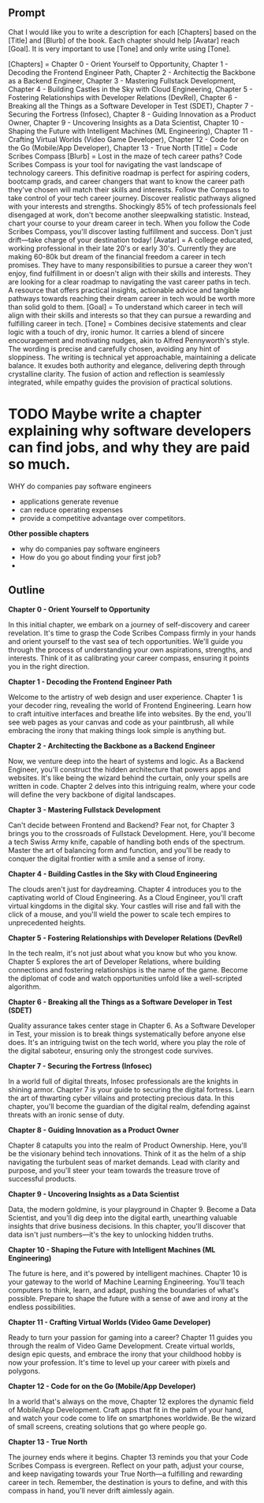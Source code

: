 ## Prompt
Chat I would like you to write a description for each [Chapters] based on the [Title] and [Blurb] of the book. Each chapter should help [Avatar] reach [Goal]. It is very important to use [Tone] and only write using [Tone].

[Chapters] = Chapter 0 - Orient Yourself to Opportunity, Chapter 1 - Decoding the Frontend Engineer Path, Chapter 2 - Architectig the Backbone as a Backend Engineer, Chapter 3 - Mastering Fullstack Development, Chapter 4 - Building Castles in the Sky with Cloud Engineering, Chapter 5 - Fostering Relationships with Developer Relations (DevRel), Chapter 6 - Breaking all the Things as a Software Developer in Test (SDET), Chapter 7 - Securing the Fortress (Infosec), Chapter 8 - Guiding Innovation as a Product Owner, Chapter 9 - Uncovering Insights as a Data Scientist, Chapter 10 - Shaping the Future with Intelligent Machines (ML Engineering), Chapter 11 - Crafting Virtual Worlds (Video Game Developer), Chapter 12 - Code for on the Go (Mobile/App Developer), Chapter 13 - True North
[Title] = Code Scribes Compass
[Blurb] = Lost in the maze of tech career paths? Code Scribes Compass is your tool for navigating the vast landscape of technology careers. This definitive roadmap is perfect for aspiring coders, bootcamp grads, and career changers that want to know the career path they've chosen will match their skills and interests. Follow the Compass to take control of your tech career journey. Discover realistic pathways aligned with your interests and strengths. Shockingly 85% of tech professionals feel disengaged at work, don't become another sleepwalking statistic. Instead, chart your course to your dream career in tech. When you follow the Code Scribes Compass, you'll discover lasting fulfillment and success. Don't just drift—take charge of your destination today!
[Avatar] = A college educated, working professional in their late 20's or early 30's. Currently they are making 60-80k but dream of the financial freedom a career in tech promises. They have to many responsibilities to pursue a career they won't enjoy, find fulfillment in or doesn't align with their skills and interests. They are looking for a clear roadmap to navigating the vast career paths in tech. A resource that offers practical insights, actionable advice and tangible pathways towards reaching their dream career in tech would be worth more than solid gold to them.
[Goal] = To understand which career in tech will align with their skills and interests so that they can pursue a rewarding and fulfilling career in tech.
[Tone] = Combines decisive statements and clear logic with a touch of dry, ironic humor. It carries a blend of sincere encouragement and motivating nudges, akin to Alfred Pennyworth's style. The wording is precise and carefully chosen, avoiding any hint of sloppiness. The writing is technical yet approachable, maintaining a delicate balance. It exudes both authority and elegance, delivering depth through crystalline clarity. The fusion of action and reflection is seamlessly integrated, while empathy guides the 
provision of practical solutions.


# TODO Maybe write a chapter explaining why software developers can find jobs, and why they are paid so much.
WHY do companies pay software engineers
 - applications generate revenue
 - can reduce operating expenses
 - provide a competitive advantage over competitors.

**Other possible chapters**
 - why do companies pay software engineers
 - How do you go about finding your first job?
 - 


## Outline

**Chapter 0 - Orient Yourself to Opportunity**

In this initial chapter, we embark on a journey of self-discovery and career revelation. It's time to grasp the Code Scribes Compass firmly in your hands and orient yourself to the vast sea of tech opportunities. We'll guide you through the process of understanding your own aspirations, strengths, and interests. Think of it as calibrating your career compass, ensuring it points you in the right direction.

**Chapter 1 - Decoding the Frontend Engineer Path**

Welcome to the artistry of web design and user experience. Chapter 1 is your decoder ring, revealing the world of Frontend Engineering. Learn how to craft intuitive interfaces and breathe life into websites. By the end, you'll see web pages as your canvas and code as your paintbrush, all while embracing the irony that making things look simple is anything but.

**Chapter 2 - Architecting the Backbone as a Backend Engineer**

Now, we venture deep into the heart of systems and logic. As a Backend Engineer, you'll construct the hidden architecture that powers apps and websites. It's like being the wizard behind the curtain, only your spells are written in code. Chapter 2 delves into this intriguing realm, where your code will define the very backbone of digital landscapes.

**Chapter 3 - Mastering Fullstack Development**

Can't decide between Frontend and Backend? Fear not, for Chapter 3 brings you to the crossroads of Fullstack Development. Here, you'll become a tech Swiss Army knife, capable of handling both ends of the spectrum. Master the art of balancing form and function, and you'll be ready to conquer the digital frontier with a smile and a sense of irony.

**Chapter 4 - Building Castles in the Sky with Cloud Engineering**

The clouds aren't just for daydreaming. Chapter 4 introduces you to the captivating world of Cloud Engineering. As a Cloud Engineer, you'll craft virtual kingdoms in the digital sky. Your castles will rise and fall with the click of a mouse, and you'll wield the power to scale tech empires to unprecedented heights.

**Chapter 5 - Fostering Relationships with Developer Relations (DevRel)**

In the tech realm, it's not just about what you know but who you know. Chapter 5 explores the art of Developer Relations, where building connections and fostering relationships is the name of the game. Become the diplomat of code and watch opportunities unfold like a well-scripted algorithm.

**Chapter 6 - Breaking all the Things as a Software Developer in Test (SDET)**

Quality assurance takes center stage in Chapter 6. As a Software Developer in Test, your mission is to break things systematically before anyone else does. It's an intriguing twist on the tech world, where you play the role of the digital saboteur, ensuring only the strongest code survives.

**Chapter 7 - Securing the Fortress (Infosec)**

In a world full of digital threats, Infosec professionals are the knights in shining armor. Chapter 7 is your guide to securing the digital fortress. Learn the art of thwarting cyber villains and protecting precious data. In this chapter, you'll become the guardian of the digital realm, defending against threats with an ironic sense of duty.

**Chapter 8 - Guiding Innovation as a Product Owner**

Chapter 8 catapults you into the realm of Product Ownership. Here, you'll be the visionary behind tech innovations. Think of it as the helm of a ship navigating the turbulent seas of market demands. Lead with clarity and purpose, and you'll steer your team towards the treasure trove of successful products.

**Chapter 9 - Uncovering Insights as a Data Scientist**

Data, the modern goldmine, is your playground in Chapter 9. Become a Data Scientist, and you'll dig deep into the digital earth, unearthing valuable insights that drive business decisions. In this chapter, you'll discover that data isn't just numbers—it's the key to unlocking hidden truths.

**Chapter 10 - Shaping the Future with Intelligent Machines (ML Engineering)**

The future is here, and it's powered by intelligent machines. Chapter 10 is your gateway to the world of Machine Learning Engineering. You'll teach computers to think, learn, and adapt, pushing the boundaries of what's possible. Prepare to shape the future with a sense of awe and irony at the endless possibilities.

**Chapter 11 - Crafting Virtual Worlds (Video Game Developer)**

Ready to turn your passion for gaming into a career? Chapter 11 guides you through the realm of Video Game Development. Create virtual worlds, design epic quests, and embrace the irony that your childhood hobby is now your profession. It's time to level up your career with pixels and polygons.

**Chapter 12 - Code for on the Go (Mobile/App Developer)**

In a world that's always on the move, Chapter 12 explores the dynamic field of Mobile/App Development. Craft apps that fit in the palm of your hand, and watch your code come to life on smartphones worldwide. Be the wizard of small screens, creating solutions that go where people go.

**Chapter 13 - True North**

The journey ends where it begins. Chapter 13 reminds you that your Code Scribes Compass is evergreen. Reflect on your path, adjust your course, and keep navigating towards your True North—a fulfilling and rewarding career in tech. Remember, the destination is yours to define, and with this compass in hand, you'll never drift aimlessly again.
